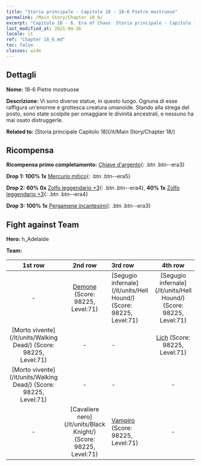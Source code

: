 ```yaml
---
title: "Storia principale - Capitolo 18 - 18-6 Pietre mostruose"
permalink: /Main Story/Chapter 18_6/
excerpt: "Capitolo 18 - 6. Era of Chaos  Storia principale - Capitolo 18_6. 18-6 Pietre mostruose"
last_modified_at: 2021-04-26
locale: it
ref: "Chapter 18_6.md"
toc: false
classes: wide
---
```


## Dettagli

 **Nome:** 18-6 Pietre mostruose

 **Descrizione:** Vi sono diverse statue, in questo luogo. Ognuna di esse raffigura un'enorme e grottesca creatura umanoide. Stando alla strega del posto, sono state scolpite per omaggiare le divinità ancestrali, e nessuno ha mai osato distruggerle.

 **Related to:** [Storia principale Capitolo 18](/it/Main Story/Chapter 18/)

## Ricompensa

 **Ricompensa primo completamento:** [Chiave d'argento](/ItemsIT/con_693/){: .btn .btn--era3}

 **Drop 1:** **100% 1x** [Mercurio mitico](/ItemsIT/mat_63/){: .btn .btn--era5}

 **Drop 2:** **60% 0x** [Zolfo leggendario +3](/ItemsIT/mat_57/){: .btn .btn--era4}, **40% 1x** [Zolfo leggendario +3](/ItemsIT/mat_57/){: .btn .btn--era4}

 **Drop 3:** **100% 1x** [Pergamene incantesimi](/ItemsIT/con_694/){: .btn .btn--era3}


## Fight against Team
 **Hero:** h_Adelaide

 **Team:**


  | 1st row | 2nd row | 3rd row | 4th row |
  |:----:|:----:|:----|:----:|
  | - | [Demone](/it/units/Demon/) (Score: 98225, Level:71)  | [Segugio infernale](/it/units/Hell Hound/) (Score: 98225, Level:71)  | [Segugio infernale](/it/units/Hell Hound/) (Score: 98225, Level:71)  |
  | [Morto vivente](/it/units/Walking Dead/) (Score: 98225, Level:71)  | - | - | [Lich](/it/units/Lich/) (Score: 98225, Level:71)  |
  | [Morto vivente](/it/units/Walking Dead/) (Score: 98225, Level:71)  | - | - | - |
  | - | [Cavaliere nero](/it/units/Black Knight/) (Score: 98225, Level:71)  | [Vampiro](/it/units/Vampire/) (Score: 98225, Level:71)  | - |


